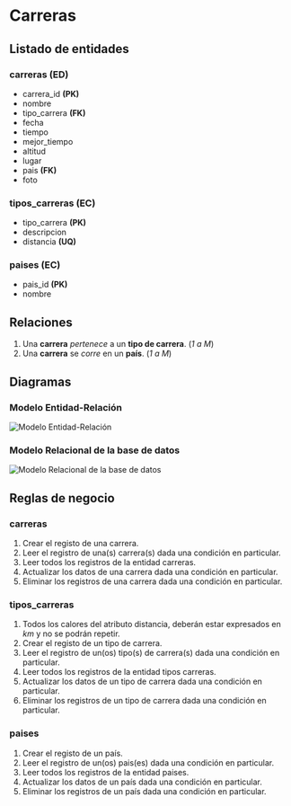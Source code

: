 # Carreras

## Listado de entidades

### carreras **(ED)**

- carrera_id **(PK)**
- nombre
- tipo_carrera **(FK)**
- fecha
- tiempo
- mejor_tiempo
- altitud
- lugar
- pais **(FK)**
- foto

### tipos_carreras **(EC)**

- tipo_carrera **(PK)**
- descripcion
- distancia **(UQ)**

### paises **(EC)**

- pais_id **(PK)**
- nombre

## Relaciones

1. Una **carrera** _pertenece_ a un **tipo de carrera**. (_1 a M_)
2. Una **carrera** se _corre_ en un **país**. (_1 a M_)


## Diagramas

### Modelo Entidad-Relación

![Modelo Entidad-Relación](ModeloE-R.png)

### Modelo Relacional de la base de datos

![Modelo Relacional de la base de datos](modeloRelacionalBD.png)

## Reglas de negocio

### carreras

1. Crear el registo de una carrera.
2. Leer el registro de una(s) carrera(s) dada una condición en particular.
3. Leer todos los registros de la entidad carreras.
4. Actualizar los datos de una carrera dada una condición en particular.
5. Eliminar los registros de una carrera dada una condición en particular.

### tipos_carreras

1. Todos los calores del atributo distancia, deberán estar expresados en _km_ y no se podrán repetir.
2. Crear el registo de un tipo de carrera.
3. Leer el registro de un(os) tipo(s) de carrera(s) dada una condición en particular.
4. Leer todos los registros de la entidad tipos carreras.
5. Actualizar los datos de un tipo de carrera dada una condición en particular.
6. Eliminar los registros de un tipo de carrera dada una condición en particular.

### paises

1. Crear el registo de un país.
2. Leer el registro de un(os) pais(es) dada una condición en particular.
3. Leer todos los registros de la entidad paises.
4. Actualizar los datos de un país dada una condición en particular.
5. Eliminar los registros de un país dada una condición en particular.
